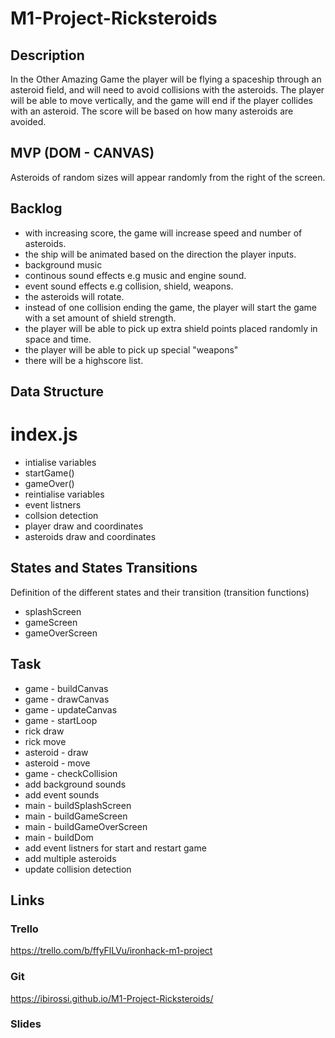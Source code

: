 # M1-Project-Ricksteroids

## Description
In the Other Amazing Game the player will be flying a spaceship through an asteroid field, and will need to avoid collisions with the asteroids. The player will be able to move vertically, and the game will end if the player collides with an asteroid. The score will be based on how many asteroids are avoided. 



## MVP (DOM - CANVAS)
Asteroids of random sizes will appear randomly from the right of the screen.  



## Backlog
- with increasing score, the game will increase speed and number of asteroids.
- the ship will be animated based on the direction the player inputs. 
- background music
-  continous sound effects e.g music and engine sound.
- event sound effects e.g collision, shield, weapons. 
- the asteroids will rotate.
- instead of one collision ending the game, the player will start the game with a set amount of shield strength. 
- the player will be able to pick up extra shield points placed randomly in space and time. 
- the player will be able to pick up special "weapons" 
- there will be a highscore list.



## Data Structure

# index.js
- intialise variables
- startGame()
- gameOver()
- reintialise variables
- event listners
- collsion detection
- player draw and coordinates
- asteroids draw and coordinates

## States and States Transitions
Definition of the different states and their transition (transition functions)

- splashScreen
- gameScreen
- gameOverScreen

## Task

- game - buildCanvas
- game - drawCanvas
- game - updateCanvas
- game - startLoop
- rick draw
- rick move
- asteroid - draw
- asteroid - move
- game - checkCollision
- add background sounds
- add event sounds
- main - buildSplashScreen
- main - buildGameScreen
- main - buildGameOverScreen
- main - buildDom
- add event listners for start and restart game
- add multiple asteroids
- update collision detection




## Links

### Trello
https://trello.com/b/ffyFlLVu/ironhack-m1-project

### Git
https://ibirossi.github.io/M1-Project-Ricksteroids/


### Slides
